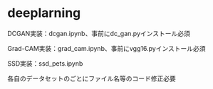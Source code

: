 # deeplarning
DCGAN実装：dcgan.ipynb、事前にdc_gan.pyインストール必須

Grad-CAM実装：grad_cam.ipynb、事前にvgg16.pyインストール必須

SSD実装：ssd_pets.ipynb



各自のデータセットのごとにファイル名等のコード修正必要

